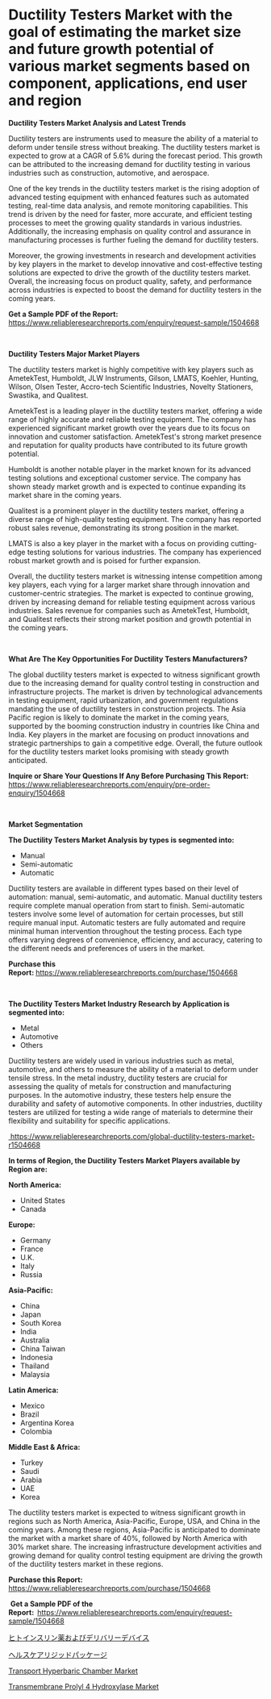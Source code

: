 <p><h1>Ductility Testers Market with the goal of estimating the market size and future growth potential of various market segments based on component, applications, end user and region</h1></p><p><strong>Ductility Testers Market Analysis and Latest Trends</strong></p>
<p><p>Ductility testers are instruments used to measure the ability of a material to deform under tensile stress without breaking. The ductility testers market is expected to grow at a CAGR of 5.6% during the forecast period. This growth can be attributed to the increasing demand for ductility testing in various industries such as construction, automotive, and aerospace.</p><p>One of the key trends in the ductility testers market is the rising adoption of advanced testing equipment with enhanced features such as automated testing, real-time data analysis, and remote monitoring capabilities. This trend is driven by the need for faster, more accurate, and efficient testing processes to meet the growing quality standards in various industries. Additionally, the increasing emphasis on quality control and assurance in manufacturing processes is further fueling the demand for ductility testers.</p><p>Moreover, the growing investments in research and development activities by key players in the market to develop innovative and cost-effective testing solutions are expected to drive the growth of the ductility testers market. Overall, the increasing focus on product quality, safety, and performance across industries is expected to boost the demand for ductility testers in the coming years.</p></p>
<p><strong>Get a Sample PDF of the Report:&nbsp;</strong> <a href="https://www.reliableresearchreports.com/enquiry/request-sample/1504668">https://www.reliableresearchreports.com/enquiry/request-sample/1504668</a></p>
<p>&nbsp;</p>
<p><strong>Ductility Testers Major Market Players</strong></p>
<p><p>The ductility testers market is highly competitive with key players such as AmetekTest, Humboldt, JLW Instruments, Gilson, LMATS, Koehler, Hunting, Wilson, Olsen Tester, Accro-tech Scientific Industries, Novelty Stationers, Swastika, and Qualitest. </p><p>AmetekTest is a leading player in the ductility testers market, offering a wide range of highly accurate and reliable testing equipment. The company has experienced significant market growth over the years due to its focus on innovation and customer satisfaction. AmetekTest's strong market presence and reputation for quality products have contributed to its future growth potential.</p><p>Humboldt is another notable player in the market known for its advanced testing solutions and exceptional customer service. The company has shown steady market growth and is expected to continue expanding its market share in the coming years.</p><p>Qualitest is a prominent player in the ductility testers market, offering a diverse range of high-quality testing equipment. The company has reported robust sales revenue, demonstrating its strong position in the market.</p><p>LMATS is also a key player in the market with a focus on providing cutting-edge testing solutions for various industries. The company has experienced robust market growth and is poised for further expansion.</p><p>Overall, the ductility testers market is witnessing intense competition among key players, each vying for a larger market share through innovation and customer-centric strategies. The market is expected to continue growing, driven by increasing demand for reliable testing equipment across various industries. Sales revenue for companies such as AmetekTest, Humboldt, and Qualitest reflects their strong market position and growth potential in the coming years.</p></p>
<p>&nbsp;</p>
<p><strong>What Are The Key Opportunities For Ductility Testers Manufacturers?</strong></p>
<p><p>The global ductility testers market is expected to witness significant growth due to the increasing demand for quality control testing in construction and infrastructure projects. The market is driven by technological advancements in testing equipment, rapid urbanization, and government regulations mandating the use of ductility testers in construction projects. The Asia Pacific region is likely to dominate the market in the coming years, supported by the booming construction industry in countries like China and India. Key players in the market are focusing on product innovations and strategic partnerships to gain a competitive edge. Overall, the future outlook for the ductility testers market looks promising with steady growth anticipated.</p></p>
<p><strong>Inquire or Share Your Questions If Any Before Purchasing This Report:</strong> <a href="https://www.reliableresearchreports.com/enquiry/pre-order-enquiry/1504668">https://www.reliableresearchreports.com/enquiry/pre-order-enquiry/1504668</a></p>
<p>&nbsp;</p>
<p><strong>Market Segmentation</strong></p>
<p><strong>The Ductility Testers Market Analysis by types is segmented into:</strong></p>
<p><ul><li>Manual</li><li>Semi-automatic</li><li>Automatic</li></ul></p>
<p><p>Ductility testers are available in different types based on their level of automation: manual, semi-automatic, and automatic. Manual ductility testers require complete manual operation from start to finish. Semi-automatic testers involve some level of automation for certain processes, but still require manual input. Automatic testers are fully automated and require minimal human intervention throughout the testing process. Each type offers varying degrees of convenience, efficiency, and accuracy, catering to the different needs and preferences of users in the market.</p></p>
<p><strong>Purchase this Report:&nbsp;</strong><a href="https://www.reliableresearchreports.com/purchase/1504668">https://www.reliableresearchreports.com/purchase/1504668</a></p>
<p>&nbsp;</p>
<p><strong>The Ductility Testers Market Industry Research by Application is segmented into:</strong></p>
<p><ul><li>Metal</li><li>Automotive</li><li>Others</li></ul></p>
<p><p>Ductility testers are widely used in various industries such as metal, automotive, and others to measure the ability of a material to deform under tensile stress. In the metal industry, ductility testers are crucial for assessing the quality of metals for construction and manufacturing purposes. In the automotive industry, these testers help ensure the durability and safety of automotive components. In other industries, ductility testers are utilized for testing a wide range of materials to determine their flexibility and suitability for specific applications.</p></p>
<p><a href="https://www.reliableresearchreports.com/global-ductility-testers-market-r1504668">&nbsp;https://www.reliableresearchreports.com/global-ductility-testers-market-r1504668</a></p>
<p><strong>In terms of Region, the Ductility Testers Market Players available by Region are:</strong></p>
<p>
    <p> <strong> North America: </strong>
        <ul>
            <li>United States</li>
            <li>Canada</li>
        </ul>
        </p> 
    <p> <strong> Europe: </strong>
        <ul>
            <li>Germany</li>
            <li>France</li>
            <li>U.K.</li>
            <li>Italy</li>
            <li>Russia</li>
        </ul>
        </p> 
    <p> <strong> Asia-Pacific: </strong>
        <ul>
            <li>China</li>
            <li>Japan</li>
            <li>South Korea</li>
            <li>India</li>
            <li>Australia</li>
            <li>China Taiwan</li>
            <li>Indonesia</li>
            <li>Thailand</li>
            <li>Malaysia</li>
        </ul>
        </p> 
    <p> <strong> Latin America: </strong>
        <ul>
            <li>Mexico</li>
            <li>Brazil</li>
            <li>Argentina Korea</li>
            <li>Colombia</li>
        </ul>
        </p> 
    <p> <strong> Middle East & Africa: </strong>
        <ul>
            <li>Turkey</li>
            <li>Saudi</li>
            <li>Arabia</li>
            <li>UAE</li>
            <li>Korea</li>
        </ul>
    </p>
    </p>
<p><p>The ductility testers market is expected to witness significant growth in regions such as North America, Asia-Pacific, Europe, USA, and China in the coming years. Among these regions, Asia-Pacific is anticipated to dominate the market with a market share of 40%, followed by North America with 30% market share. The increasing infrastructure development activities and growing demand for quality control testing equipment are driving the growth of the ductility testers market in these regions.</p></p>
<p><strong>Purchase this Report: </strong><a href="https://www.reliableresearchreports.com/purchase/1504668">https://www.reliableresearchreports.com/purchase/1504668</a></p>
<p>&nbsp;<strong>Get a Sample PDF of the Report:&nbsp;&nbsp;</strong><a href="https://www.reliableresearchreports.com/enquiry/request-sample/1504668">https://www.reliableresearchreports.com/enquiry/request-sample/1504668</a></p>
<p><strong></strong></p>
<p><p><a href="https://github.com/mathieurico66/Market-Research-Report-List-1/blob/main/419221695125.md">ヒトインスリン薬およびデリバリーデバイス</a></p><p><a href="https://github.com/SarahFahey88/Market-Research-Report-List-1/blob/main/100188595126.md">ヘルスケアリジッドパッケージ</a></p><p><a href="https://github.com/luckyshygirl/Market-Research-Report-List-4/blob/main/transport-hyperbaric-chamber-market.md">Transport Hyperbaric Chamber Market</a></p><p><a href="https://github.com/markusgodoy/Market-Research-Report-List-3/blob/main/transmembrane-prolyl-4-hydroxylase-market.md">Transmembrane Prolyl 4 Hydroxylase Market</a></p></p>